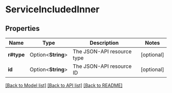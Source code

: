 # ServiceIncludedInner

## Properties

Name | Type | Description | Notes
------------ | ------------- | ------------- | -------------
**r#type** | Option<**String**> | The JSON-API resource type | [optional]
**id** | Option<**String**> | The JSON-API resource ID | [optional]

[[Back to Model list]](../README.md#documentation-for-models) [[Back to API list]](../README.md#documentation-for-api-endpoints) [[Back to README]](../README.md)


